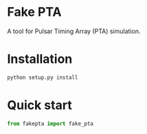 # Fake PTA

A tool for Pulsar Timing Array (PTA) simulation. 

# Installation

``` python
python setup.py install
```

# Quick start

``` python
from fakepta import fake_pta
```
